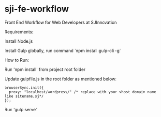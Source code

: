 # sji-fe-workflow
Front End Workflow for Web Developers at SJInnovation

Requirements:

Install Node.js

Install Gulp globally, run command 'npm install gulp-cli -g'

How to Run:

Run 'npm install' from project root folder

Update gulpfile.js in the root folder as mentioned below:

    browserSync.init({  
      proxy: "localhost/wordpress/" /* replace with your vhost domain name like sitename.sj*/    
    });
    
Run 'gulp serve' 
